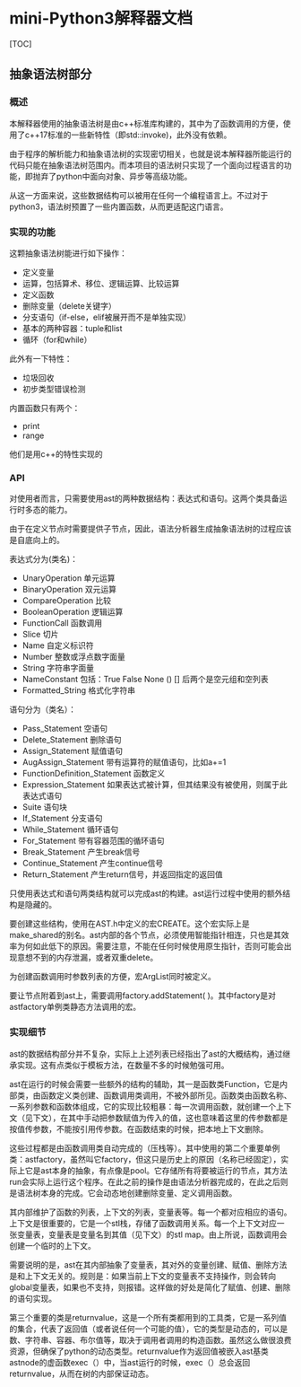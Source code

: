 # mini-Python3解释器文档

[TOC]

## 抽象语法树部分

### 概述

本解释器使用的抽象语法树是由c++标准库构建的，其中为了函数调用的方便，使用了c++17标准的一些新特性（即std::invoke)，此外没有依赖。

由于程序的解析能力和抽象语法树的实现密切相关，也就是说本解释器所能运行的代码只能在抽象语法树范围内。而本项目的语法树只实现了一个面向过程语言的功能，即抛弃了python中面向对象、异步等高级功能。

从这一方面来说，这些数据结构可以被用在任何一个编程语言上。不过对于python3，语法树预置了一些内置函数，从而更适配这门语言。

### 实现的功能

这颗抽象语法树能进行如下操作：

* 定义变量
* 运算，包括算术、移位、逻辑运算、比较运算
* 定义函数
* 删除变量（delete关键字）
* 分支语句（if-else，elif被展开而不是单独实现）
* 基本的两种容器：tuple和list
* 循环（for和while）

此外有一下特性：

* 垃圾回收
* 初步类型错误检测

内置函数只有两个：

* print
* range

他们是用c++的特性实现的

### API

对使用者而言，只需要使用ast的两种数据结构：表达式和语句。这两个类具备运行时多态的能力。

由于在定义节点时需要提供子节点，因此，语法分析器生成抽象语法树的过程应该是自底向上的。

表达式分为(类名)：

* UnaryOperation 单元运算
* BinaryOperation 双元运算
* CompareOperation 比较
* BooleanOperation 逻辑运算
* FunctionCall 函数调用
* Slice 切片
* Name 自定义标识符
* Number 整数或浮点数字面量
* String 字符串字面量
* NameConstant 包括：True False None () [] 后两个是空元组和空列表
* Formatted_String 格式化字符串

语句分为（类名）：

* Pass_Statement 空语句
* Delete_Statement 删除语句
* Assign_Statement 赋值语句
* AugAssign_Statement 带有运算符的赋值语句，比如a+=1
* FunctionDefinition_Statement 函数定义
* Expression_Statement 如果表达式被计算，但其结果没有被使用，则属于此表达式语句
* Suite 语句块
* If_Statement 分支语句
* While_Statement 循环语句
* For_Statement 带有容器范围的循环语句
* Break_Statement 产生break信号
* Continue_Statement 产生continue信号
* Return_Statement 产生return信号，并返回指定的返回值

只使用表达式和语句两类结构就可以完成ast的构建。ast运行过程中使用的额外结构是隐藏的。

要创建这些结构，使用在AST.h中定义的宏CREATE。这个宏实际上是make_shared的别名。ast内部的各个节点，必须使用智能指针相连，只也是其效率为何如此低下的原因。需要注意，不能在任何时候使用原生指针，否则可能会出现意想不到的内存泄漏，或者双重delete。

为创建函数调用时参数列表的方便，宏ArgList同时被定义。

要让节点附着到ast上，需要调用factory.addStatement( )。其中factory是对astfactory单例类静态方法调用的宏。

### 实现细节

ast的数据结构部分并不复杂，实际上上述列表已经指出了ast的大概结构，通过继承实现。这有点类似于模板方法，在数量不多的时候勉强可用。

ast在运行的时候会需要一些额外的结构的辅助，其一是函数类Function，它是内部类，由函数定义类创建、函数调用类调用，不被外部所见。函数类由函数名称、一系列参数和函数体组成，它的实现比较粗暴：每一次调用函数，就创建一个上下文（见下文），在其中手动把参数赋值为传入的值，这也意味着这里的传参数都是按值传参数，不能按引用传参数。在函数结束的时候，把本地上下文删除。

这些过程都是由函数调用类自动完成的（压栈等）。其中使用的第二个重要单例类：astfactory，虽然叫它factory，但这只是历史上的原因（名称已经固定），实际上它是ast本身的抽象，有点像是pool。它存储所有将要被运行的节点，其方法run会实际上运行这个程序。在此之前的操作是由语法分析器完成的，在此之后则是语法树本身的完成。它会动态地创建删除变量、定义调用函数。

其内部维护了函数的列表，上下文的列表，变量表等。每一个都对应相应的语句。上下文是很重要的，它是一个stl栈，存储了函数调用关系。每一个上下文对应一张变量表，变量表是变量名到其值（见下文）的stl map。由上所说，函数调用会创建一个临时的上下文。

需要说明的是，ast在其内部抽象了变量表，其对外的变量创建、赋值、删除方法是和上下文无关的。规则是：如果当前上下文的变量表不支持操作，则会转向global变量表，如果也不支持，则报错。这样做的好处是简化了赋值、创建、删除的语句实现。

第三个重要的类是returnvalue，这是一个所有类都用到的工具类，它是一系列值的集合，代表了返回值（或者说任何一个可能的值），它的类型是动态的，可以是数、字符串、容器、布尔值等，取决于调用者调用的构造函数。虽然这么做很浪费资源，但确保了python的动态类型。returnvalue作为返回值被嵌入ast基类astnode的虚函数exec（）中，当ast运行的时候，exec（）总会返回returnvalue，从而在树的内部保证动态。